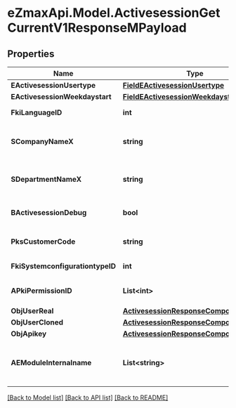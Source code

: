 
# eZmaxApi.Model.ActivesessionGetCurrentV1ResponseMPayload

## Properties

Name | Type | Description | Notes
------------ | ------------- | ------------- | -------------
**EActivesessionUsertype** | [**FieldEActivesessionUsertype**](FieldEActivesessionUsertype.md) |  | 
**EActivesessionWeekdaystart** | [**FieldEActivesessionWeekdaystart**](FieldEActivesessionWeekdaystart.md) |  | 
**FkiLanguageID** | **int** | The unique ID of the Language.  Valid values:  |Value|Description| |-|-| |1|French| |2|English| | 
**SCompanyNameX** | **string** | The Name of the Company in the language of the requester | 
**SDepartmentNameX** | **string** | The Name of the Department in the language of the requester | 
**BActivesessionDebug** | **bool** | Whether the active session is in debug or not | 
**PksCustomerCode** | **string** | The customer code assigned to your account | 
**FkiSystemconfigurationtypeID** | **int** | The unique ID of the Systemconfigurationtype | [optional] 
**APkiPermissionID** | **List&lt;int&gt;** | An array of permissions granted to the user or api key | 
**ObjUserReal** | [**ActivesessionResponseCompoundUser**](ActivesessionResponseCompoundUser.md) |  | 
**ObjUserCloned** | [**ActivesessionResponseCompoundUser**](ActivesessionResponseCompoundUser.md) |  | [optional] 
**ObjApikey** | [**ActivesessionResponseCompoundApikey**](ActivesessionResponseCompoundApikey.md) |  | [optional] 
**AEModuleInternalname** | **List&lt;string&gt;** | An Array of Registered modules.  These are the modules that are Licensed to be used by the User or the API Key. | 

[[Back to Model list]](../README.md#documentation-for-models)
[[Back to API list]](../README.md#documentation-for-api-endpoints)
[[Back to README]](../README.md)

